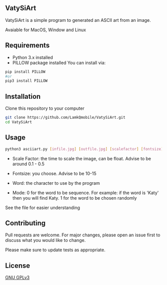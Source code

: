 ## VatySiArt

VatySiArt is a simple program to generated an ASCII art from an image.

Avaiable for MacOS, Window and Linux

## Requirements

- Python 3.x installed
- PILLOW package installed
You can install via:
```bash
pip install PILLOW
#or
pip3 install PILLOW
```

## Installation

Clone this repository to your computer

```bash
git clone https://github.com/LamkQmobile/VatySiArt.git
cd VatySiArt
```

## Usage

```bash
python3 asciiart.py [infile.jpg] [outfile.jpg] [scalefactor] [fontsize] [word] [mode]
```

- Scale Factor: the time to scale the image, can be float. Advise to be around 0.1 - 0.5

- Fontsize: you choose. Advise to be 10-15

- Word: the character to use by the program

- Mode: 0 for the word to be sequence. For example: if the word is 'Katy' then you will find Katy. 1 for the word to be chosen randomly

See the file for easier understanding

## Contributing
Pull requests are welcome. For major changes, please open an issue first to discuss what you would like to change.

Please make sure to update tests as appropriate.

## License
[GNU GPLv3](https://choosealicense.com/licenses/gpl-3.0/)